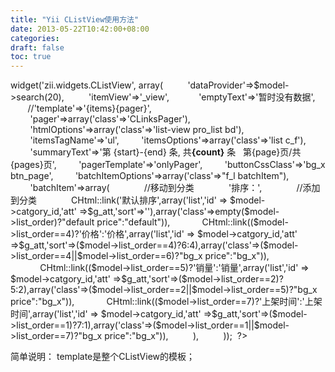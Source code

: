 ```yaml
---
title: "Yii CListView使用方法"
date: 2013-05-22T10:42:00+08:00
categories: 
draft: false
toc: true
---
```


<?php   
        $this->widget('zii.widgets.CListView', array(  
            'dataProvider'=>$model->search(20),  
            'itemView'=>'_view',    
            'emptyText'=>'暂时没有数据',  
           //'template'=>'{items}{pager}',
            'pager'=>array('class'=>'CLinksPager'),
            'htmlOptions'=>array('class'=>'list-view pro_list bd'),
            'itemsTagName'=>'ul',
            'itemsOptions'=>array('class'=>'list c_f'),
            'summaryText'=>'第 {start}-{end} 条, 共<strong class="c_red2">{count}</strong> 条   第{page}页/共{pages}页',
            'pagerTemplate'=>'onlyPager',
            'buttonCssClass'=>'bg_x btn_page',
            'batchItemOptions'=>array('class'=>"f_l batchItem"),
            'batchItem'=>array(  
                //移动到分类  
                '<span class="c_666">排序：</span>',  
                //添加到分类  
                CHtml::link('默认排序',array('list','id' => $model->catgory_id,'att' =>$g_att,'sort'=>''),array('class'=>empty($model->list_order)?"default price":"default")),
                CHtml::link(($model->list_order==4)?'价格<b class="ico ico_up"></b>':'价格<b class="ico ico_down"></b>',array('list','id' => $model->catgory_id,'att' =>$g_att,'sort'=>($model->list_order==4)?6:4),array('class'=>($model->list_order==4||$model->list_order==6)?"bg_x price":"bg_x")),  
                CHtml::link(($model->list_order==5)?'销量<b class="ico ico_up"></b>':'销量<b class="ico ico_down"></b>',array('list','id' => $model->catgory_id,'att' =>$g_att,'sort'=>($model->list_order==2)?5:2),array('class'=>($model->list_order==2||$model->list_order==5)?"bg_x price":"bg_x")),
                CHtml::link(($model->list_order==7)?'上架时间<b class="ico ico_up"></b>':'上架时间<b class="ico ico_down"></b>',array('list','id' => $model->catgory_id,'att' =>$g_att,'sort'=>($model->list_order==1)?7:1),array('class'=>($model->list_order==1||$model->list_order==7)?"bg_x price":"bg_x")),
             ),  
            ));  
    ?>

简单说明： template是整个CListView的模板；
